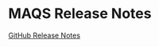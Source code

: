 # MAQS Release Notes
[GitHub Release Notes](https://github.com/MAQS-Framework/maqs-dotnet-templates/releases)